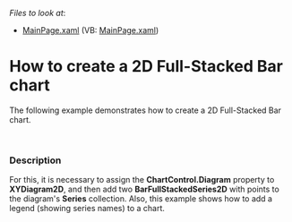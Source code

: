 <!-- default file list -->
*Files to look at*:

* [MainPage.xaml](./CS/FullStackedBarChart/MainPage.xaml) (VB: [MainPage.xaml](./VB/FullStackedBarChart/MainPage.xaml))
<!-- default file list end -->
# How to create a 2D Full-Stacked Bar chart


<p>The following example demonstrates how to create a 2D Full-Stacked Bar chart.</p><br />



<h3>Description</h3>

<p>For this, it is necessary to assign the <strong>ChartControl.Diagram</strong> property to <strong>XYDiagram2D</strong>, and then add two <strong>BarFullStackedSeries2D</strong> with points to the diagram&#39;s <strong>Series</strong> collection. Also, this example shows how to add a legend (showing series names) to a chart.</p><br />


<br/>


